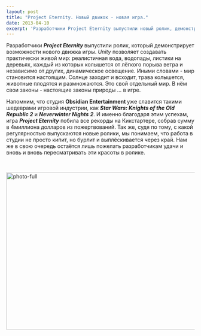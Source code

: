 ```yaml
---
layout: post
title: "Project Eternity. Новый движок - новая игра."
date: 2013-04-10
excerpt: 'Разработчики Project Eternity выпустили новый ролик, демонстрирующий возможности движка игры...'
---
```


Разработчики <b><em>Project Eternity</em> </b>выпустили ролик, который демонстрирует возможности нового движка игры. <em>Unity</em> позволяет создавать практически живой мир: реалистичная вода, водопады, листики на деревьях, каждый из которых колышется от лёгкого порыва ветра и независимо от других, динамическое освещение. Иными словами - мир становится настоящим. Солнце заходит и всходит, трава колышется, животные плодятся и размножаются. Это свой отдельный мир. В нём свои законы - настоящие законы природы ... в игре.

Напомним, что студия <b>Obsidian Entertainment </b>уже славится такими шедеврами игровой индустрии, как <em><strong>S</strong><b>tar Wars: Knights of the Old Republic 2</b></em> и <em><b>Neverwinter Nights</b> <strong>2</strong></em>. И именно благодаря этим успехам, игра <em><strong>Project Eternity</strong></em> побила все рекорды на Кикстартере, собрав сумму в 4миллиона долларов из пожертвований. Так же, судя по тому, с какой регулярностью выпускаются новые ролики, мы понимаем, что работа в студии не просто кипит, но бурлит и выплёскивается через край. Нам же в свою очередь остаётся лишь пожелать разработчикам удачи и вновь и вновь пересматривать эти красоты в ролике.

&nbsp;

<a href="http://gamersoul.ru/wp-content/uploads/2013/04/photo-full.jpg"><img class="size-full wp-image-1942 aligncenter" alt="photo-full" src="http://gamersoul.ru/wp-content/uploads/2013/04/photo-full.jpg" width="560" height="420" /></a>